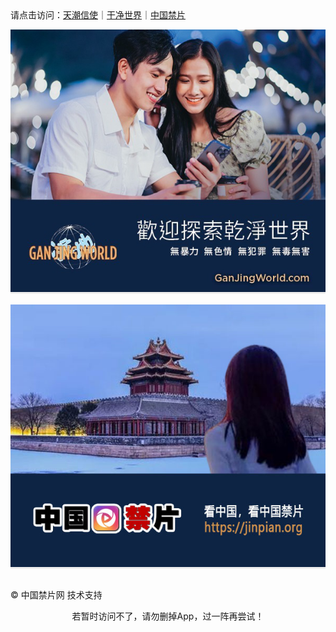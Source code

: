 <br>
<div id="home"></div>
<br>

请点击访问：<span><a href="https://tc.a999.store">天潮信使</a>｜<span><a href="https://g.a999.store">干净世界</a>｜<span><a href="https://jp.a999.store/" target="_self">中国禁片</a></span>
<div style="width:100%;background-color:#eee;"><a href="https://g.a999.store" target="_self"><img src="https://github.com/JohnChen201502/jinpian/blob/master/git-ganjing.jpg?raw=true"/></a></div>
</br>

<div style="width:100%;background-color:#eee;"><a href="https://jp.a999.store/" target="_self"><img src="https://github.com/JohnChen201502/jinpian/blob/master/git-jinpian.jpg?raw=true"/></a></div>

</br>

© 中国禁片网 技术支持

<p align="center">若暂时访问不了，请勿删掉App，过一阵再尝试！</p>






